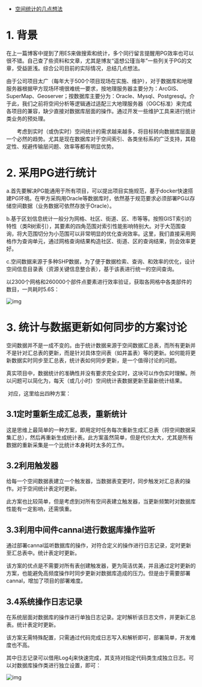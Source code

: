- [空间统计的几点想法](https://www.cnblogs.com/naaoveGIS/p/10208769.html)

# 1. 背景

​     在上一篇博客中提到了用ES来做搜索和统计，多个同行留言提醒用PG效率也可以很不错。自己查了些资料和文章，尤其是博友“遥想公瑾当年”一些列关于PG的文章，受益匪浅。综合公司目前的实际情况，总结几点想法。

​     由于公司项目太广（每年大于500个项目现场在实施、维护），对于数据库和地理服务器根据甲方现场环境很难统一要求，按地理服务器主要分为：ArcGIS、SuperMap、Geoserver；按数据库主要分为：Oracle、Mysql、Postgresql。介于此，我们之前将空间分析等逻辑通过适配三大地理服务器（OGC标准）来完成各项目的兼容，缺少直接对数据库层面的操作。通过开发一些维护工具来进行统计类业务的预处理。

　　考虑到实时（或伪实时）空间统计的需求越来越多，将目标转向数据库层面是一个必然的趋势。尤其是现在数据库对于空间索引、各类坐标系的广泛支持，其稳定性、规避传输层问题、效率等都有明显优势。

# 2. 采用PG进行统计

​    a.首先要解决PG能通用于所有项目，可以提出项目实施规范，基于docker快速搭建PG环境。在甲方采购用Oracle等数据库时，依然基于规范要求必须部署PG以存储空间数据（业务数据可依然存放于Oracle）。

​     b.基于区划信息统计一般分为网格、社区、街道、区、市等等。按照GIST索引的特性（类R树索引），其要素的四角范围对索引性能影响特别大。对于大范围查询，将大范围切分为小范围可以非常明显的优化查询效率。这里，我们直接采用网格作为查询单元，通过网格查询结果构造社区、街道、区的查询结果，则会效率更好。

​    c.空间数据来源于多种SHP数据，为了便于数据检索、查询、和效率的优化，设计空间信息目录表（资源关键信息整合表），基于该表进行统一的空间查询。

以2300个网格和260000个部件点要素进行效率验证，获取各网格中各类部件的数目，一共耗时5.6S：

 ![img](https://img2018.cnblogs.com/blog/656746/201901/656746-20190102152038674-1397434636.png)

# 3. 统计与数据更新如何同步的方案讨论

​    空间数据并不是一成不变的。由于统计数据来源于空间数据汇总表，而所有更新并不是针对汇总表的更新，而是针对具体空间表（如井盖表）等的更新。如何能将更新数据实时同步至汇总表，统计表如何同步更新，是一个值得讨论的问题。

​    真实项目中，数据统计的准确性并没有要求完全实时，这块可以作伪实时理解。所以问题可以简化为，每天（或几小时）空间统计表数据更新至最新统计结果。

​    对应，这里给出四种方案：

## 3.1定时重新生成汇总表，重新统计

​    这是思维上最简单的一种方案，即用定时任务每次重新生成汇总表（将空间数据采集汇总），然后再重新生成统计表。此方案虽然简单，但是代价太大，尤其是所有数据的重新采集是一个比统计本身耗时太多的工作。

## 3.2利用触发器

​    给每一个空间数据表建立一个触发器，当数据表变更时，同步触发对汇总表的操作。对于空间统计表定时更新。

​    此方案也比较简单，但是考虑到对所有空间表建立触发器，当更新频繁时对数据库性能有一定影响，还需慎重。

## 3.3利用中间件cannal进行数据库操作监听

​    通过部署cannal监听数据库的操作，对符合定义的操作进行日志记录，定时更新至汇总表中。统计表定时更新。

​    该方案的优点是不需要对所有表创建触发器，更为简洁优美，并且通过定时更新的方案，也能避免高频度操作时同步更新对数据库造成的压力。但是由于需要部署cannal，增加了项目的部署难度。

## 3.4系统操作日志记录

​    在系统层面对数据库的操作进行单独日志记录。定时解析该日志文件，并更新汇总表。统计表定时更新。

​    该方案无需特殊配置，只需通过代码完成日志写入和解析即可，部署简单，开发难度也不高。

​    其中日志记录可以借用Log4j来快速完成，其支持对指定代码类生成独立日志。可以对数据库操作类进行独立设置，即可：

 ![img](https://img2018.cnblogs.com/blog/656746/201901/656746-20190102152054129-1098454178.png)

 